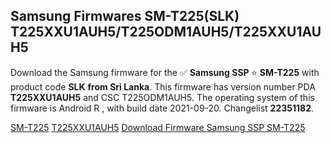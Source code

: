 <h2>Samsung Firmwares SM-T225(SLK) T225XXU1AUH5/T225ODM1AUH5/T225XXU1AUH5</h2>
Download the Samsung firmware for the ✅ <strong>Samsung SSP </strong> ⭐ <strong>SM-T225</strong> with product code <strong>SLK</strong> <strong> from Sri Lanka</strong>. This firmware has version number PDA <strong>T225XXU1AUH5</strong> and CSC T225ODM1AUH5. The operating system of this firmware is Android R , with build date 2021-09-20. Changelist <strong>22351182</strong>.


[SM-T225](https://samfirm.shop/samsung/model/SM-T225)
[T225XXU1AUH5](https://samfirm.shop/samsung/pda/T225XXU1AUH5)
[Download Firmware Samsung SSP SM-T225](https://samfirm.shop/samsung/firmware/458082)
